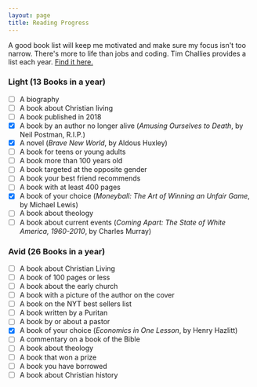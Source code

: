 ```yaml
---
layout: page
title: Reading Progress
---
```

A good book list will keep me motivated and make sure my focus isn't too narrow. There's more to life than jobs and coding. Tim Challies provides a list each year. [Find it here.](https://www.challies.com/resources/the-2018-christian-reading-challenge/)

### Light (13 Books in a year)
- [ ] A biography
- [ ] A book about Christian living
- [ ] A book published in 2018
- [x] A book by an author no longer alive (*Amusing Ourselves to Death*, by Neil Postman, R.I.P.)
- [x] A novel (*Brave New World*, by Aldous Huxley)
- [ ] A book for teens or young adults
- [ ] A book more than 100 years old
- [ ] A book targeted at the opposite gender
- [ ] A book your best friend recommends
- [ ] A book with at least 400 pages
- [x] A book of your choice (*Moneyball: The Art of Winning an Unfair Game*, by Michael Lewis)
- [ ] A book about theology
- [ ] A book about current events (*Coming Apart: The State of White America, 1960-2010*, by Charles Murray)

### Avid (26 Books in a year)
- [ ] A book about Christian Living
- [ ] A book of 100 pages or less
- [ ] A book about the early church
- [ ] A book with a picture of the author on the cover
- [ ] A book on the NYT best sellers list
- [ ] A book written by a Puritan
- [ ] A book by or about a pastor
- [x] A book of your choice (*Economics in One Lesson*, by Henry Hazlitt) 
- [ ] A commentary on a book of the Bible
- [ ] A book about theology
- [ ] A book that won a prize
- [ ] A book you have borrowed
- [ ] A book about Christian history
